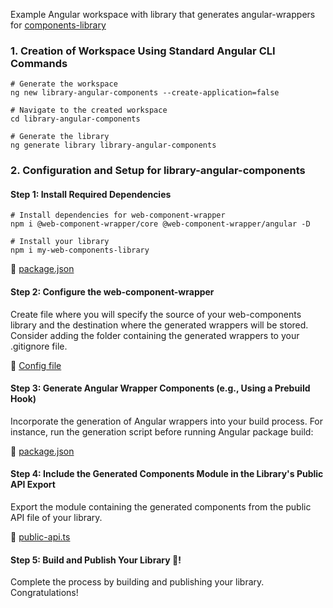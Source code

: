 Example Angular workspace with library that generates angular-wrappers for [components-library]() 

### 1. Creation of Workspace Using Standard Angular CLI Commands
```shell
# Generate the workspace
ng new library-angular-components --create-application=false

# Navigate to the created workspace
cd library-angular-components

# Generate the library
ng generate library library-angular-components
```

### 2. Configuration and Setup for library-angular-components
#### Step 1: Install Required Dependencies
```shell
# Install dependencies for web-component-wrapper
npm i @web-component-wrapper/core @web-component-wrapper/angular -D

# Install your library
npm i my-web-components-library
```

👀 [package.json](https://github.com/SebastianSedzik/web-component-wrapper/blob/master/examples/library-angular-components/projects/library-angular-components/package.json#L15-L20)

#### Step 2: Configure the web-component-wrapper
Create file where you will specify the source of your web-components library and the destination where the generated wrappers will be stored. Consider adding the folder containing the generated wrappers to your .gitignore file.

👀 [Config file](https://github.com/SebastianSedzik/web-component-wrapper/blob/master/examples/library-angular-components/projects/library-angular-components/generator.config.js)

#### Step 3: Generate Angular Wrapper Components (e.g., Using a Prebuild Hook)
Incorporate the generation of Angular wrappers into your build process. For instance, run the generation script before running Angular package build:

👀 [package.json](https://github.com/SebastianSedzik/web-component-wrapper/blob/master/examples/library-angular-components/projects/library-angular-components/package.json#L11)

#### Step 4: Include the Generated Components Module in the Library's Public API Export
Export the module containing the generated components from the public API file of your library.

👀 [public-api.ts](https://github.com/SebastianSedzik/web-component-wrapper/blob/master/examples/library-angular-components/projects/library-angular-components/src/lib/public-api.ts#L6)

#### Step 5: Build and Publish Your Library 🎉!
Complete the process by building and publishing your library. Congratulations!
